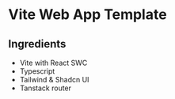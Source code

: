 # Vite Web App Template

## Ingredients

- Vite with React SWC
- Typescript
- Tailwind & Shadcn UI
- Tanstack router
